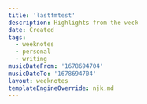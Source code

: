 ```yaml
---
title: 'lastfmtest'
description: Highlights from the week
date: Created
tags:
  - weeknotes
  - personal
  - writing
musicDateFrom: '1678694704'
musicDateTo: '1678694704'
layout: weeknotes
templateEngineOverride: njk,md
---
```

